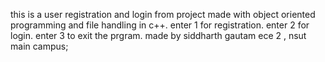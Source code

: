 this is a user registration and login from
project made with object oriented programming
and file handling in c++.
enter 1 for registration.
enter 2 for login.
enter 3 to exit the prgram.
made by siddharth gautam
ece 2 , nsut main campus;